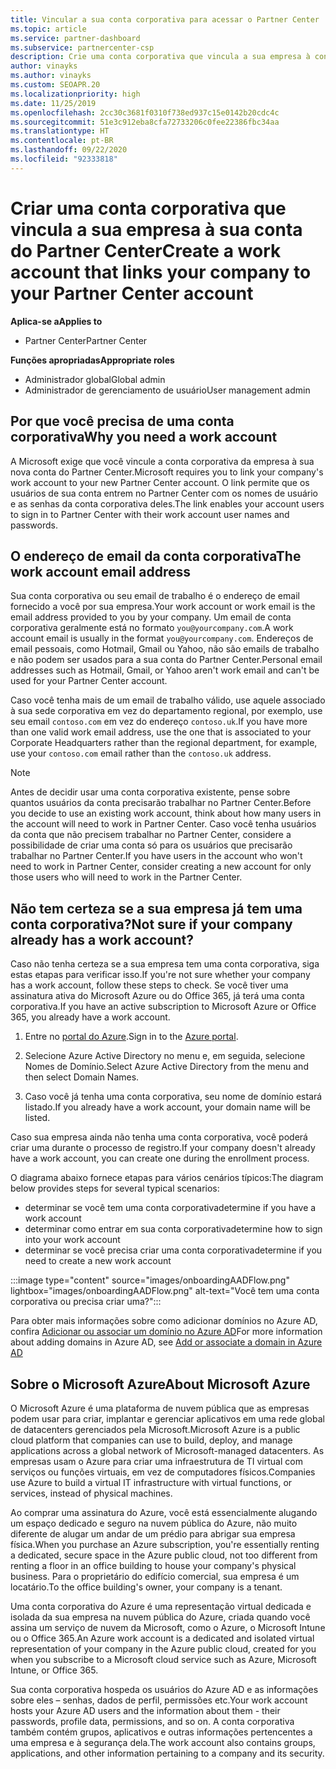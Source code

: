 ```yaml
---
title: Vincular a sua conta corporativa para acessar o Partner Center
ms.topic: article
ms.service: partner-dashboard
ms.subservice: partnercenter-csp
description: Crie uma conta corporativa que vincula a sua empresa à conta do Partner Center. Isso permite que os funcionários na sua empresa acessem o Partner Center.
author: vinayks
ms.author: vinayks
ms.custom: SEOAPR.20
ms.localizationpriority: high
ms.date: 11/25/2019
ms.openlocfilehash: 2cc30c3681f0310f738ed937c15e0142b20cdc4c
ms.sourcegitcommit: 51e3c912eba8cfa72733206c0fee22386fbc34aa
ms.translationtype: HT
ms.contentlocale: pt-BR
ms.lasthandoff: 09/22/2020
ms.locfileid: "92333818"
---
```

# <a name="create-a-work-account-that-links-your-company-to-your-partner-center-account"></a><span data-ttu-id="89c03-104">Criar uma conta corporativa que vincula a sua empresa à sua conta do Partner Center</span><span class="sxs-lookup"><span data-stu-id="89c03-104">Create a work account that links your company to your Partner Center account</span></span>

<span data-ttu-id="89c03-105">**Aplica-se a**</span><span class="sxs-lookup"><span data-stu-id="89c03-105">**Applies to**</span></span>

- <span data-ttu-id="89c03-106">Partner Center</span><span class="sxs-lookup"><span data-stu-id="89c03-106">Partner Center</span></span>

<span data-ttu-id="89c03-107">**Funções apropriadas**</span><span class="sxs-lookup"><span data-stu-id="89c03-107">**Appropriate roles**</span></span>

- <span data-ttu-id="89c03-108">Administrador global</span><span class="sxs-lookup"><span data-stu-id="89c03-108">Global admin</span></span>
- <span data-ttu-id="89c03-109">Administrador de gerenciamento de usuário</span><span class="sxs-lookup"><span data-stu-id="89c03-109">User management admin</span></span>

## <a name="why-you-need-a-work-account"></a><span data-ttu-id="89c03-110">Por que você precisa de uma conta corporativa</span><span class="sxs-lookup"><span data-stu-id="89c03-110">Why you need a work account</span></span>

<span data-ttu-id="89c03-111">A Microsoft exige que você vincule a conta corporativa da empresa à sua nova conta do Partner Center.</span><span class="sxs-lookup"><span data-stu-id="89c03-111">Microsoft requires you to link your company's work account to your new Partner Center account.</span></span> <span data-ttu-id="89c03-112">O link permite que os usuários de sua conta entrem no Partner Center com os nomes de usuário e as senhas da conta corporativa deles.</span><span class="sxs-lookup"><span data-stu-id="89c03-112">The link enables your account users to sign in to Partner Center with their work account user names and passwords.</span></span>

## <a name="the-work-account-email-address"></a><span data-ttu-id="89c03-113">O endereço de email da conta corporativa</span><span class="sxs-lookup"><span data-stu-id="89c03-113">The work account email address</span></span>

<span data-ttu-id="89c03-114">Sua conta corporativa ou seu email de trabalho é o endereço de email fornecido a você por sua empresa.</span><span class="sxs-lookup"><span data-stu-id="89c03-114">Your work account or work email is the email address provided to you by your company.</span></span> <span data-ttu-id="89c03-115">Um email de conta corporativa geralmente está no formato `you@yourcompany.com`.</span><span class="sxs-lookup"><span data-stu-id="89c03-115">A work account email is usually in the format `you@yourcompany.com`.</span></span> <span data-ttu-id="89c03-116">Endereços de email pessoais, como Hotmail, Gmail ou Yahoo, não são emails de trabalho e não podem ser usados para a sua conta do Partner Center.</span><span class="sxs-lookup"><span data-stu-id="89c03-116">Personal email addresses such as Hotmail, Gmail, or Yahoo aren't work email and can't be used for your Partner Center account.</span></span>

<span data-ttu-id="89c03-117">Caso você tenha mais de um email de trabalho válido, use aquele associado à sua sede corporativa em vez do departamento regional, por exemplo, use seu email `contoso.com` em vez do endereço `contoso.uk`.</span><span class="sxs-lookup"><span data-stu-id="89c03-117">If you have more than one valid work email address, use the one that is associated to your Corporate Headquarters rather than the regional department, for example, use your `contoso.com` email rather than the `contoso.uk` address.</span></span>

> [!NOTE]  
> <span data-ttu-id="89c03-118">Antes de decidir usar uma conta corporativa existente, pense sobre quantos usuários da conta precisarão trabalhar no Partner Center.</span><span class="sxs-lookup"><span data-stu-id="89c03-118">Before you decide to use an existing work account, think about how many users in the account will need to work in Partner Center.</span></span> <span data-ttu-id="89c03-119">Caso você tenha usuários da conta que não precisem trabalhar no Partner Center, considere a possibilidade de criar uma conta só para os usuários que precisarão trabalhar no Partner Center.</span><span class="sxs-lookup"><span data-stu-id="89c03-119">If you have users in the account who won't need to work in Partner Center, consider creating a new account for only those users who will need to work in the Partner Center.</span></span>

## <a name="not-sure-if-your-company-already-has-a-work-account"></a><span data-ttu-id="89c03-120">Não tem certeza se a sua empresa já tem uma conta corporativa?</span><span class="sxs-lookup"><span data-stu-id="89c03-120">Not sure if your company already has a work account?</span></span>

<span data-ttu-id="89c03-121">Caso não tenha certeza se a sua empresa tem uma conta corporativa, siga estas etapas para verificar isso.</span><span class="sxs-lookup"><span data-stu-id="89c03-121">If you're not sure whether your company has a work account, follow these steps to check.</span></span> <span data-ttu-id="89c03-122">Se você tiver uma assinatura ativa do Microsoft Azure ou do Office 365, já terá uma conta corporativa.</span><span class="sxs-lookup"><span data-stu-id="89c03-122">If you have an active subscription to Microsoft Azure or Office 365, you already have a work account.</span></span>

1. <span data-ttu-id="89c03-123">Entre no [portal do Azure](https://portal.azure.com).</span><span class="sxs-lookup"><span data-stu-id="89c03-123">Sign in to the [Azure portal](https://portal.azure.com).</span></span>

2. <span data-ttu-id="89c03-124">Selecione Azure Active Directory no menu e, em seguida, selecione Nomes de Domínio.</span><span class="sxs-lookup"><span data-stu-id="89c03-124">Select Azure Active Directory from the menu and then select Domain Names.</span></span>

3. <span data-ttu-id="89c03-125">Caso você já tenha uma conta corporativa, seu nome de domínio estará listado.</span><span class="sxs-lookup"><span data-stu-id="89c03-125">If you already have a work account, your domain name will be listed.</span></span>

<span data-ttu-id="89c03-126">Caso sua empresa ainda não tenha uma conta corporativa, você poderá criar uma durante o processo de registro.</span><span class="sxs-lookup"><span data-stu-id="89c03-126">If your company doesn't already have a work account, you can create one during the enrollment process.</span></span>

<span data-ttu-id="89c03-127">O diagrama abaixo fornece etapas para vários cenários típicos:</span><span class="sxs-lookup"><span data-stu-id="89c03-127">The diagram below provides steps for several typical scenarios:</span></span>

- <span data-ttu-id="89c03-128">determinar se você tem uma conta corporativa</span><span class="sxs-lookup"><span data-stu-id="89c03-128">determine if you have a work account</span></span>
- <span data-ttu-id="89c03-129">determinar como entrar em sua conta corporativa</span><span class="sxs-lookup"><span data-stu-id="89c03-129">determine how to sign into your work account</span></span>
- <span data-ttu-id="89c03-130">determinar se você precisa criar uma conta corporativa</span><span class="sxs-lookup"><span data-stu-id="89c03-130">determine if you need to create a new work account</span></span>

:::image type="content" source="images/onboardingAADFlow.png" lightbox="images/onboardingAADFlow.png" alt-text="Você tem uma conta corporativa ou precisa criar uma?":::

<span data-ttu-id="89c03-132">Para obter mais informações sobre como adicionar domínios no Azure AD, confira [Adicionar ou associar um domínio no Azure AD](/azure/active-directory/active-directory-add-domain)</span><span class="sxs-lookup"><span data-stu-id="89c03-132">For more information about adding domains in Azure AD, see [Add or associate a domain in Azure AD](/azure/active-directory/active-directory-add-domain)</span></span>

## <a name="about-microsoft-azure"></a><span data-ttu-id="89c03-133">Sobre o Microsoft Azure</span><span class="sxs-lookup"><span data-stu-id="89c03-133">About Microsoft Azure</span></span>

<span data-ttu-id="89c03-134">O Microsoft Azure é uma plataforma de nuvem pública que as empresas podem usar para criar, implantar e gerenciar aplicativos em uma rede global de datacenters gerenciados pela Microsoft.</span><span class="sxs-lookup"><span data-stu-id="89c03-134">Microsoft Azure is a public cloud platform that companies can use to build, deploy, and manage applications across a global network of Microsoft-managed datacenters.</span></span> <span data-ttu-id="89c03-135">As empresas usam o Azure para criar uma infraestrutura de TI virtual com serviços ou funções virtuais, em vez de computadores físicos.</span><span class="sxs-lookup"><span data-stu-id="89c03-135">Companies use Azure to build a virtual IT infrastructure with virtual functions, or services, instead of physical machines.</span></span>

<span data-ttu-id="89c03-136">Ao comprar uma assinatura do Azure, você está essencialmente alugando um espaço dedicado e seguro na nuvem pública do Azure, não muito diferente de alugar um andar de um prédio para abrigar sua empresa física.</span><span class="sxs-lookup"><span data-stu-id="89c03-136">When you purchase an Azure subscription, you're essentially renting a dedicated, secure space in the Azure public cloud, not too different from renting a floor in an office building to house your company's physical business.</span></span> <span data-ttu-id="89c03-137">Para o proprietário do edifício comercial, sua empresa é um locatário.</span><span class="sxs-lookup"><span data-stu-id="89c03-137">To the office building's owner, your company is a tenant.</span></span>

<span data-ttu-id="89c03-138">Uma conta corporativa do Azure é uma representação virtual dedicada e isolada da sua empresa na nuvem pública do Azure, criada quando você assina um serviço de nuvem da Microsoft, como o Azure, o Microsoft Intune ou o Office 365.</span><span class="sxs-lookup"><span data-stu-id="89c03-138">An Azure work account is a dedicated and isolated virtual representation of your company in the Azure public cloud, created for you when you subscribe to a Microsoft cloud service such as Azure, Microsoft Intune, or Office 365.</span></span>

<span data-ttu-id="89c03-139">Sua conta corporativa hospeda os usuários do Azure AD e as informações sobre eles – senhas, dados de perfil, permissões etc.</span><span class="sxs-lookup"><span data-stu-id="89c03-139">Your work account hosts your Azure AD users and the information about them - their passwords, profile data, permissions, and so on.</span></span> <span data-ttu-id="89c03-140">A conta corporativa também contém grupos, aplicativos e outras informações pertencentes a uma empresa e à segurança dela.</span><span class="sxs-lookup"><span data-stu-id="89c03-140">The work account also contains groups, applications, and other information pertaining to a company and its security.</span></span>